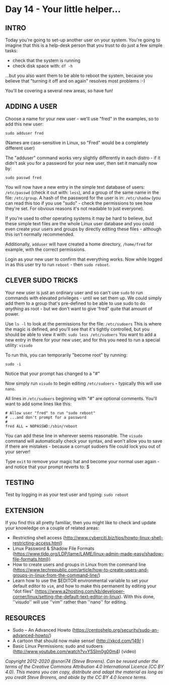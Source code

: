 # Day 14 - Your little helper...

## INTRO

Today you're going to set-up another user on your system. You're going to imagine that this is a help-desk person that you trust to do just a few simple tasks:

*  check that the system is running
*  check disk space with: `df -h`

...but you also want them to be able to reboot the system, because you believe that "turning it off and on again" resolves most problems :-)

You'll be covering a several new areas, so have fun!

## ADDING A USER
Choose a name for your new user - we'll use "fred" in the examples, so to add this new user:

`sudo adduser fred`

(Names are case-sensitive in Linux, so "Fred" would be a completely different user)

The "adduser" command works very slightly differently in each distro - if it didn't ask you for a password for your new user, then set it manually now by:

`sudo passwd fred`

You will now have a new entry in the simple text database of users: `/etc/passwd` (check it out with: `less`), and a group of the same name in the file: `/etc/group`. A hash of the password for the user is in: `/etc/shadow` (you can read this too if you use "sudo" - check the permissions to see how they're set. For obvious reasons it's not readable to just everyone). 

If you're used to other operating systems it may be hard to believe, but these simple text files are the whole Linux user database and you could even create your users and groups by directly editing these files - although this isn’t normally recommended.

Additionally, `adduser` will have created a home directory, `/home/fred` for example, with the correct permissions.

Login as your new user to confirm that everything works. Now while logged in as this user try to run `reboot` - then `sudo reboot`.

## CLEVER SUDO TRICKS
Your new user is just an ordinary user and so can't use `sudo` to run commands with elevated privileges - until we set them up. We could simply add them to a group that's pre-defined to be able to use sudo to do _anything_ as root - but we don't want to give 'fred" quite that amount of power.

Use `ls -l` to look at the permissions for the file: `/etc/sudoers`  This is where the magic is defined, and you'll see that it's tightly controlled, but you should be able to view it with: `sudo less /etc/sudoers`  You want to add a new entry in there for your new user, and for this you need to run a special utility: `visudo`

To run this, you can temporarily "become root" by running:

`sudo -i`

Notice that your prompt has changed to a "#" 

Now simply run  `visudo` to begin editing `/etc/sudoers` - typically this will use `nano`.

All lines in `/etc/sudoers` beginning with "#" are optional comments. You'll want to add some lines like this:

 	# Allow user "fred" to run "sudo reboot"
 	# ...and don't prompt for a password
 	#
 	fred ALL = NOPASSWD:/sbin/reboot

You can add these line in wherever seems reasonable. The `visudo` command will automatically check your syntax, and won't allow you to save if there are mistakes - because a  corrupt sudoers file could lock you out of your server!

Type `exit` to remove your magic hat and become your normal user again - and notice that your prompt reverts to: $

## TESTING

Test by logging in as your test user and typing: `sudo reboot` 

## EXTENSION
If you find this all pretty familiar, then you might like to check and update your knowledge on a couple of related areas:

* Restricting shell access (http://www.cyberciti.biz/tips/howto-linux-shell-restricting-access.html)
* Linux Password & Shadow File Formats (https://www.tldp.org/LDP/lame/LAME/linux-admin-made-easy/shadow-file-formats.html))
* How to create users and groups in Linux from the command line (https://www.techrepublic.com/article/how-to-create-users-and-groups-in-linux-from-the-command-line/)
* Learn how to use the $EDITOR environmental variable to set your default editor to `vim`, and how to make this permanent by editing your "dot files" (https://www.a2hosting.com/kb/developer-corner/linux/setting-the-default-text-editor-in-linux). With this done, ''visudo'' will use ''vim'' rather than ''nano'' for editing.

## RESOURCES

* Sudo – An Advanced Howto (https://centoshelp.org/security/sudo-an-advanced-howto/)
* A cartoon that should now make sense! (http://xkcd.com/149/ )
* Basic Linux Permissions: sudo and sudoers (http://www.youtube.com/watch?v=YSSIm0g00m4)   (video)

*Copyright 2012-2020 @snori74 (Steve Brorens). Can be reused under the terms of the Creative Commons Attribution 4.0 International Licence (CC BY 4.0).*
*This means you can copy, distribute and adapt the material as long as you credit Steve Brorens, and abide by the CC BY 4.0 licence terms.*
